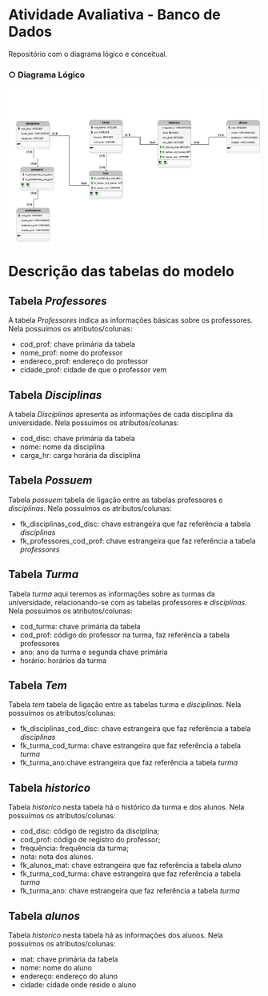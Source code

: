 <h1>Atividade Avaliativa - Banco de Dados</h1>
<p> Repositório com o diagrama lógico e conceitual.</p>

<h3>○ Diagrama Lógico</h3>
<div align="center">
 <img src="https://github.com/Lettxys/Atividade.Avaliativa/blob/main/DiagramaLogico.png?raw=true"/>
</div>

<h1>Descrição das tabelas do modelo</h1>
<h2>Tabela <i>Professores</i></h2>
A tabela <i>Professores</i> indica as informações básicas sobre os professores.
Nela possuímos os atributos/colunas:
<ul>
  <li>cod_prof: chave primária da tabela</li>
  <li>nome_prof: nome do professor</li>
  <li>endereco_prof: endereço do professor</li>
  <li>cidade_prof: cidade de que o professor vem</li>
</ul>

<h2>Tabela <i>Disciplinas</i></h2>
A tabela <i>Disciplinas</i> apresenta as informações de cada disciplina da universidade.
Nela possuímos os atributos/colunas:
<ul>
 <li>cod_disc: chave primária da tabela</li>
 <li>nome: nome da disciplina</li>
 <li>carga_hr: carga horária da disciplina</li>
</ul>

<h2>Tabela <i>Possuem</i></h2>
Tabela <i>possuem</i> tabela de ligação entre as tabelas </i>professores</i> e <i>disciplinas</i>.
Nela possuímos os atributos/colunas:
<ul>
  <li>fk_disciplinas_cod_disc: chave estrangeira que faz referência a tabela <i>disciplinas</i></li>
  <li>fk_professores_cod_prof: chave estrangeira que faz referência a tabela <i>professores</i> </li>
</ul>

<h2>Tabela <i>Turma</i></h2>
Tabela <i>turma</i> aqui teremos as informações sobre as turmas da universidade, relacionando-se com as tabelas </i>professores</i> e <i>disciplinas</i>.
Nela possuímos os atributos/colunas:
<ul>
 <li>cod_turma: chave primária da tabela</li>
 <li>cod_prof: código do professor na turma, faz referência a tabela </i>professores</i></li>
 <li>ano: ano da turma e segunda chave primária</li>
 <li>horário: horários da turma</li>
 </ul>
 
 <h2>Tabela <i>Tem</i></h2>
Tabela <i>tem</i> tabela de ligação entre as tabelas </i>turma</i> e <i>disciplinas</i>.
Nela possuímos os atributos/colunas:
<ul>
  <li>fk_disciplinas_cod_disc: chave estrangeira que faz referência a tabela <i>disciplinas</i></li>
  <li>fk_turma_cod_turma: chave estrangeira que faz referência a tabela <i>turma</i> </li>
  <li>fk_turma_ano:chave estrangeira que faz referência a tabela <i>turma</i></li>
</ul>

<h2>Tabela <i>historico</i></h2>
Tabela <i>historico</i> nesta tabela há o histórico da turma e dos alunos.
Nela possuímos os atributos/colunas:
<ul>
 <li>cod_disc: código de registro da disciplina;</li>
 <li>cod_prof: código de registro do professor;</li>
 <li>frequência: frequência da turma;</li>
 <li>nota: nota dos alunos.</li>
 <li>fk_alunos_mat: chave estrangeira que faz referência a tabela <i>aluno</i></li>
 <li>fk_turma_cod_turma: chave estrangeira que faz referência a tabela <i>turma</i></li>
 <li>fk_turma_ano: chave estrangeira que faz referência a tabela <i>turma</i></li>
</ul>

<h2>Tabela <i>alunos</i></h2>
Tabela <i>historico</i> nesta tabela há as informações dos alunos.
Nela possuímos os atributos/colunas:
<ul>
<li>mat: chave primária da tabela</li>
<li>nome: nome do aluno</li>
<li>endereço: endereço do aluno</li>
<li>cidade: cidade onde reside o aluno</li>
</ul>


